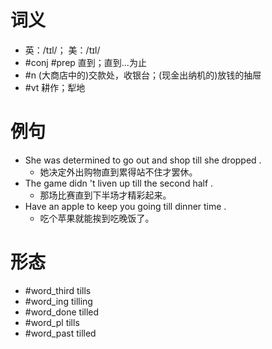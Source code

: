 # 词义
- 英：/tɪl/； 美：/tɪl/
- #conj #prep 直到；直到...为止
- #n (大商店中的)交款处，收银台；(现金出纳机的)放钱的抽屉
- #vt 耕作；犁地
# 例句
- She was determined to go out and shop till she dropped .
	- 她决定外出购物直到累得站不住才罢休。
- The game didn 't liven up till the second half .
	- 那场比赛直到下半场才精彩起来。
- Have an apple to keep you going till dinner time .
	- 吃个苹果就能挨到吃晚饭了。
# 形态
- #word_third tills
- #word_ing tilling
- #word_done tilled
- #word_pl tills
- #word_past tilled
